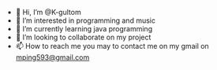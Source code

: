 - 👋 Hi, I’m @K-gultom
- 👀 I’m interested in programming and music
- 🌱 I’m currently learning java programming
- 💞️ I’m looking to collaborate on my project 
- 📫 How to reach me you may to contact me on my gmail on mping593@gmail.com

<!---
K-gultom/K-gultom is a ✨ special ✨ repository because its `README.md` (this file) appears on your GitHub profile.
You can click the Preview link to take a look at your changes.
--->
